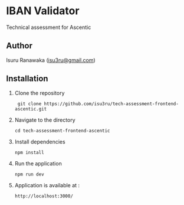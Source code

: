 # IBAN Validator

Technical assessment for Ascentic

## Author

Isuru Ranawaka (isu3ru@gmail.com)

## Installation

1. Clone the repository

    ``` git clone https://github.com/isu3ru/tech-assessment-frontend-ascentic.git```

2. Navigate to the directory

    ```cd tech-assessment-frontend-ascentic```

3. Install dependencies

    ```npm install```

4. Run the application

    ```npm run dev```

5. Application is available at : 

    ```http://localhost:3000/```
